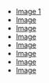 * [Image 1](https://images.unsplash.com/photo-1553808373-92b0bcc3af65?ixlib=rb-1.2.1&ixid=eyJhcHBfaWQiOjEyMDd9&auto=format&fit=crop&w=400&q=60)
* [Image ]()
* [Image ]()
* [Image ]()
* [Image ]()
* [Image ]()
* [Image ]()
* [Image ]()
